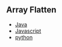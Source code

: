 Array Flatten
-------------


- [Java](java/src/main/java/com/porcelani/Arrays.java)
- [Javascript](javascript/scr/arrays.js)
- [python](python/arrays.js)
